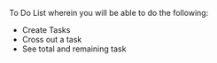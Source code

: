 To Do List wherein you will be able to do the following:
- Create Tasks
- Cross out a task
- See total and remaining task
